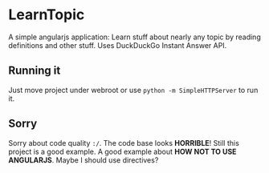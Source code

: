 # LearnTopic
A simple angularjs application: Learn stuff about nearly any topic by reading definitions and other stuff. Uses DuckDuckGo Instant Answer API.

## Running it

Just move project under webroot or use `python -m SimpleHTTPServer` to run it.


## Sorry

Sorry about code quality `:/`. The code base looks **HORRIBLE**!
Still this project is a good example. A good example about **HOW NOT TO USE ANGULARJS**. Maybe I should use directives?
